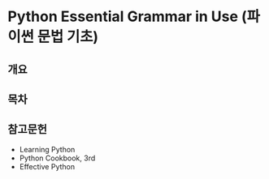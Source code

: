 # Python Essential Grammar in Use (파이썬 문법 기초)

## 개요

## 목차

## 참고문헌
 * Learning Python
 * Python Cookbook, 3rd
 * Effective Python